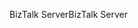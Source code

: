 <span data-ttu-id="1b686-101">BizTalk Server</span><span class="sxs-lookup"><span data-stu-id="1b686-101">BizTalk Server</span></span>